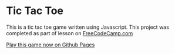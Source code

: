 # Tic Tac Toe

This is a tic tac toe game written using Javascript. This project was completed as part of lesson on [FreeCodeCamp.com](http://freecodecamp.com)

[Play this game now on Github Pages](https://njmyers.github.io/tic-tac-toe/)